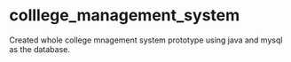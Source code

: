 # colllege_management_system
Created whole college mnagement system prototype using java and mysql as the database.
